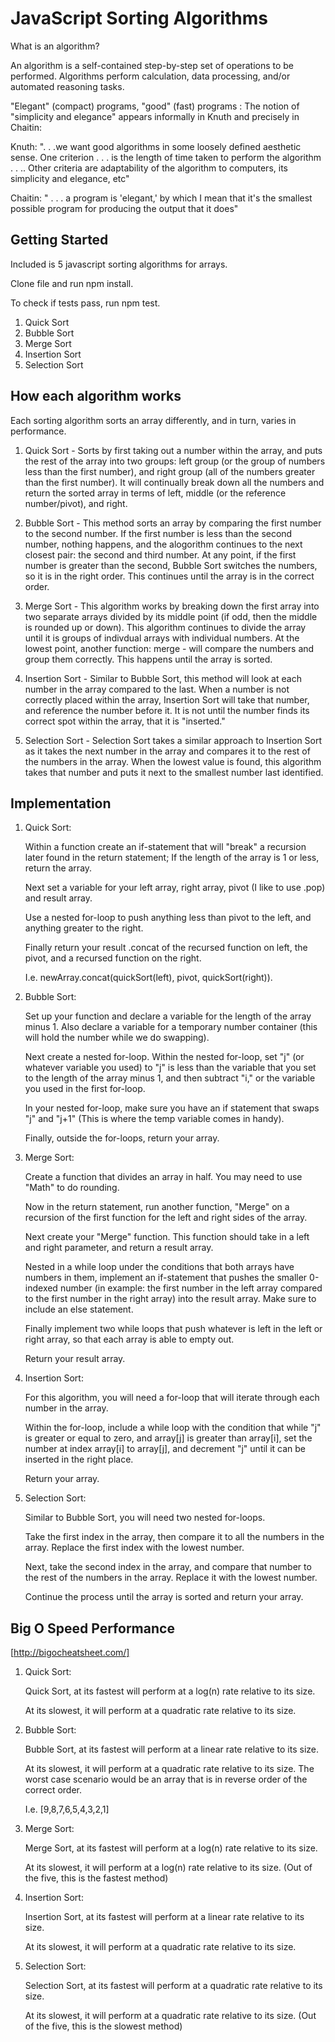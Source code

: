 # JavaScript Sorting Algorithms


What is an algorithm?

An algorithm is a self-contained step-by-step set of operations to be performed. Algorithms perform calculation, data processing, and/or automated reasoning tasks.

"Elegant" (compact) programs, "good" (fast) programs : The notion of "simplicity and elegance" appears informally in Knuth and precisely in Chaitin:

Knuth: ". . .we want good algorithms in some loosely defined aesthetic sense. One criterion . . . is the length of time taken to perform the algorithm . . .. Other criteria are adaptability of the algorithm to computers, its simplicity and elegance, etc"

Chaitin: " . . . a program is 'elegant,' by which I mean that it's the smallest possible program for producing the output that it does"


## Getting Started


Included is 5 javascript sorting algorithms for arrays.

Clone file and run npm install. 

To check if tests pass, run npm test.

1. Quick Sort
2. Bubble Sort
3. Merge Sort
4. Insertion Sort
5. Selection Sort


## How each algorithm works


Each sorting algorithm sorts an array differently, and in turn, varies in performance.

1. Quick Sort - Sorts by first taking out a number within the array, and puts the rest of the array into two groups: left group (or the group of numbers less than the first number), and right group (all of the numbers greater than the first number). It will continually break down all the numbers and return the sorted array in terms of left, middle (or the reference number/pivot), and right.

2. Bubble Sort - This method sorts an array by comparing the first number to the second number. If the first number is less than the second number, nothing happens, and the alogorithm continues to the next closest pair: the second and third number. At any point, if the first number is greater than the second, Bubble Sort switches the numbers, so it is in the right order. This continues until the array is in the correct order.

3. Merge Sort - This algorithm works by breaking down the first array into two separate arrays divided by its middle point (if odd, then the middle is rounded up or down). This algorithm continues to divide the array until it is groups of indivdual arrays with individual numbers. At the lowest point, another function: merge - will compare the numbers and group them correctly. This happens until the array is sorted.

4. Insertion Sort - Similar to Bubble Sort, this method will look at each number in the array compared to the last. When a number is not correctly placed within the array, Insertion Sort will take that number, and reference the number before it. It is not until the number finds its correct spot within the array, that it is "inserted."

5. Selection Sort - Selection Sort takes a similar approach to Insertion Sort as it takes the next number in the array and compares it to the rest of the numbers in the array. When the lowest value is found, this algorithm takes that number and puts it next to the smallest number last identified. 


## Implementation


1. Quick Sort:

    Within a function create an if-statement that will "break" a recursion later found in the return statement; If the length of the array is 1 or less, return the array. 

    Next set a variable for your left array, right array, pivot (I like to use .pop) and result array. 

    Use a nested for-loop to push anything less than pivot to the left, and anything greater to the right.

    Finally return your result .concat of the recursed function on left, the pivot, and a recursed function on the right. 

    I.e. newArray.concat(quickSort(left), pivot, quickSort(right)).

2. Bubble Sort:

    Set up your function and declare a variable for the length of the array minus 1. Also declare a variable for a temporary number container (this will hold the number while we do swapping).

    Next create a nested for-loop. Within the nested for-loop, set "j" (or whatever variable you used) to "j" is less than the variable that you set to the length of the array minus 1, and then subtract "i," or the variable you used in the first for-loop.

    In your nested for-loop, make sure you have an if statement that swaps "j" and "j+1" (This is where the temp variable comes in handy).

    Finally, outside the for-loops, return your array.

3. Merge Sort:

    Create a function that divides an array in half. You may need to use "Math" to do  rounding. 

    Now in the return statement, run another function, "Merge" on a recursion of the first function for the left and right sides of the array.

    Next create your "Merge" function. This function should take in a left and right parameter, and return a result array.

    Nested in a while loop under the conditions that both arrays have numbers in them, implement an if-statement that pushes the smaller 0-indexed number (in example: the first number in the left array compared to the first number in the right array) into the result array. Make sure to include an else statement.

    Finally implement two while loops that push whatever is left in the left or right array, so that each array is able to empty out. 

    Return your result array.

4. Insertion Sort:

    For this algorithm, you will need a for-loop that will iterate through each number in the array.

    Within the for-loop, include a while loop with the condition that while "j" is greater or equal to zero, and array[j] is greater than array[i], set the number at index array[i] to array[j], and decrement "j" until it can be inserted in the right place.

    Return your array.

5. Selection Sort:

    Similar to Bubble Sort, you will need two nested for-loops. 

    Take the first index in the array, then compare it to all the numbers in the array. Replace the first index with the lowest number. 

    Next, take the second index in the array, and compare that number to the rest of the numbers in the array. Replace it with the lowest number.

    Continue the process until the array is sorted and return your array.


## Big O Speed Performance

[http://bigocheatsheet.com/]


1. Quick Sort:

    Quick Sort, at its fastest will perform at a log(n) rate relative to its size.

    At its slowest, it will perform at a quadratic rate relative to its size.

2. Bubble Sort:

    Bubble Sort, at its fastest will perform at a linear rate relative to its size. 

    At its slowest, it will perform at a quadratic rate relative to its size. 
    The worst case scenario would be an array that is in reverse order of the correct order. 

    I.e. [9,8,7,6,5,4,3,2,1]

3. Merge Sort:

    Merge Sort, at its fastest will perform at a log(n) rate relative to its size.

    At its slowest, it will perform at a log(n) rate relative to its size.
    (Out of the five, this is the fastest method)

4. Insertion Sort:

    Insertion Sort, at its fastest will perform at a linear rate relative to its size.

    At its slowest, it will perform at a quadratic rate relative to its size.

5. Selection Sort:

    Selection Sort, at its fastest will perform at a quadratic rate relative to its size.

    At its slowest, it will perform at a quadratic rate relative to its size.
    (Out of the five, this is the slowest method)
